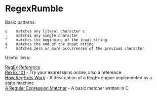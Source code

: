 # RegexRumble

Basic patterns:

    c    matches any literal character c
    .    matches any single character
    ^    matches the beginning of the input string
    $    matches the end of the input string
    *    matches zero or more occurrences of the previous character

Useful links:

[RegEx Reference](http://www.regular-expressions.info/refquick.html)  
[RexEx 101](https://regex101.com/) - Try your expressions online, also a reference  
[How RegExes Work](http://perl.plover.com/Regex/article.html) - A description of a RegEx engine implemented as a state machine  
[A Regular Expression Matcher](http://www.cs.princeton.edu/courses/archive/spr09/cos333/beautiful.html) - A basic matcher written in C
